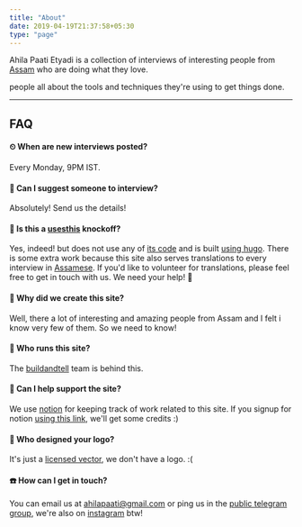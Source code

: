 ```yaml
---
title: "About"
date: 2019-04-19T21:37:58+05:30
type: "page"
---
```


Ahila Paati Etyadi is a collection of interviews of interesting people from [Assam](https://en.wikipedia.org/wiki/Assam) who are doing what they love.

people all about the tools and techniques they're using to get things done.

---
## FAQ

#### ⏲ When are new interviews posted?
Every Monday, 9PM IST.
#### 💇 Can I suggest someone to interview?
Absolutely! Send us the details!
#### 👮 Is this a [usesthis](https://usesthis.com/) knockoff?
Yes, indeed! but does not use any of [its code](https://github.com/waferbaby/usesthis) and is built [using hugo](https://github.com/buildandtell/ahilapaati). There is some extra work because this site also serves translations to every interview in [Assamese](/). If you'd like to volunteer for translations, please feel free to get in touch with us. We need your help! 🙏
#### 📝 Why did we create this site?
Well, there a lot of interesting and amazing people from Assam and I felt i know very few of them. So we need to know!
#### 🏃 Who runs this site?
The [buildandtell](https://github.com/buildandtell) team is behind this.
#### 💸 Can I help support the site?
We use [notion](https://www.notion.so/?r=d8c207de26714fea8c17301381ecbced) for keeping track of work related to this site. If you signup for notion [using this link](https://www.notion.so/?r=d8c207de26714fea8c17301381ecbced), we'll get some credits :)
#### 🎨 Who designed your logo?
It's just a [licensed vector](https://pixabay.com/vectors/feather-inkwell-obsolete-1300305/), we don't have a logo. :(
#### ☎️ How can I get in touch? 
You can email us at ahilapaati@gmail.com or ping us in the [public telegram group](https://t.me/ahilapaati), we're also on [instagram](#) btw!